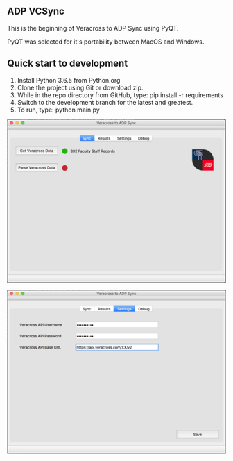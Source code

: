 ## ADP VCSync
This is the beginning of Veracross to ADP Sync using PyQT.

PyQT was selected for it's portability between MacOS and Windows.

## Quick start to development
1) Install Python 3.6.5 from Python.org
2) Clone the project using Git or download zip.
3) While in the repo directory from GitHub, type: pip install -r requirements
4) Switch to the development branch for the latest and greatest.
5) To run, type: python main.py


![Alt text](screenshots/sync.png?raw=true "Sync Tab")


![Alt text](screenshots/settings.png?raw=true "Settings Tab")
